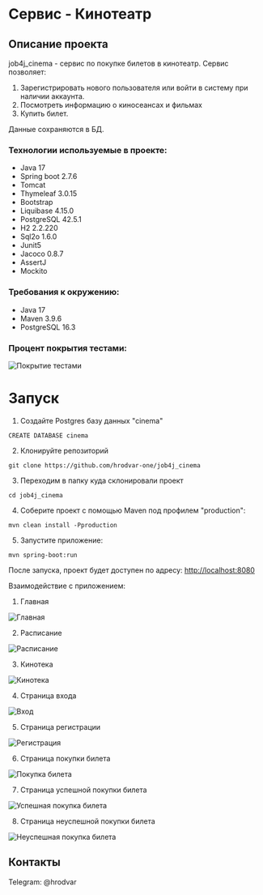 # Сервис - Кинотеатр

## Описание проекта

job4j_cinema - сервис по покупке билетов в кинотеатр.
Сервис позволяет:
1. Зарегистрировать нового пользователя или войти в систему при наличии аккаунта.
2. Посмотреть информацию о киносеансах и фильмах
3. Купить билет.

Данные сохраняются в БД.

### Технологии используемые в проекте:
- Java 17
- Spring boot 2.7.6
- Tomcat
- Thymeleaf 3.0.15
- Bootstrap
- Liquibase 4.15.0
- PostgreSQL 42.5.1
- H2 2.2.220
- Sql2o 1.6.0
- Junit5
- Jacoco 0.8.7
- AssertJ
- Mockito

### Требования к окружению:
- Java 17
- Maven 3.9.6
- PostgreSQL 16.3

### Процент покрытия тестами:
![Покрытие тестами](screenshots/test_coverage.png)

# Запуск

1. Создайте Postgres базу данных "cinema" 
```
CREATE DATABASE cinema
```

2. Клонируйте репозиторий
```
git clone https://github.com/hrodvar-one/job4j_cinema
```

3. Переходим в папку куда склонировали проект
```
cd job4j_cinema
```

4. Соберите проект с помощью Maven под профилем "production":
```
mvn clean install -Pproduction
```

5. Запустите приложение:
```
mvn spring-boot:run
```
После запуска, проект будет доступен по адресу: [http://localhost:8080](http://localhost:8080)

Взаимодействие с приложением:

1. Главная

![Главная](screenshots/main_page.png)

2. Расписание

![Расписание](screenshots/shedule_page.png)

3. Кинотека

![Кинотека](screenshots/cinematheque_page.png)

4. Страница входа

![Вход](screenshots/login_page.png)

5. Страница регистрации

![Регистрация](screenshots/registration_page.png)

6. Страница покупки билета

![Покупка билета](screenshots/buy_page.png)

7. Страница успешной покупки билета

![Успешная покупка билета](screenshots/successful_buy_page.png)

8. Страница неуспешной покупки билета

![Неуспешная покупка билета](screenshots/error_buy_page.png)


## Контакты

Telegram: @hrodvar